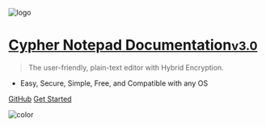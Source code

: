 <!-- wiki/_coverpage.md -->

![logo](https://cypher-notepad.github.io/resource/icon.ico)

# [Cypher Notepad Documentation<small>v3.0</small>](#home)

> The user-friendly, plain-text editor with Hybrid Encryption.

- Easy, Secure, Simple, Free, and Compatible with any OS

[GitHub](https://github.com/Cypher-Notepad)
[Get Started](#HOME)

![color](#EBCFF2)